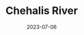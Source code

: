 ---
title: "Chehalis River"
cc-type: river
date: 2023-07-06
hashtag: chehalis-river
tags:
  - river
  - Washington
---